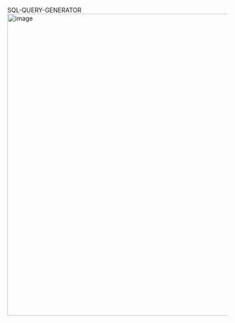  SQL-QUERY-GENERATOR
<img width="1835" height="691" alt="image" src="https://github.com/user-attachments/assets/205692a2-561d-4047-b332-58ffe9f4cefa" />
